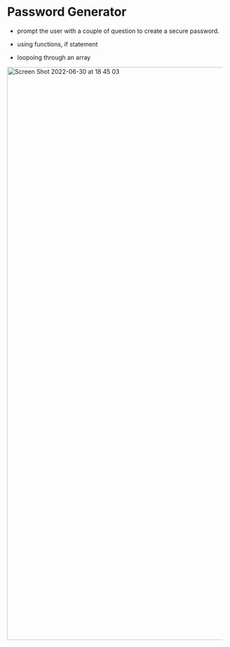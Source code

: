 # Password Generator 

- prompt the user with a couple of question to create a secure password.

- using functions, if statement

- loopoing through an array 

<img width="1339" alt="Screen Shot 2022-06-30 at 18 45 03" src="https://user-images.githubusercontent.com/99931043/176791450-c32607be-7073-4401-b644-11a8a109c53c.png">
